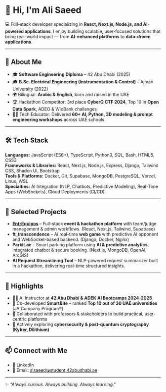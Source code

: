 # 👋 Hi, I'm Ali Saeed  

💻 Full-stack developer specializing in **React, Next.js, Node.js, and AI-powered applications**. I enjoy building scalable, user-focused solutions that bring real-world impact — from **AI-enhanced platforms** to **data-driven applications**.  

---

## 🚀 About Me  
- 🎓 **Software Engineering Diploma** – 42 Abu Dhabi (2025)  
- 🎓 **B.Sc. Electrical Engineering (Instrumentation & Control)** – Ajman University (2022)  
- 🌍 Bilingual: **Arabic & English**, born and raised in the UAE  
- 🏆 Hackathon Competitor: 3rd place **CyberQ CTF 2024**, Top 10 in **Open Data Spark**, ADEO & WioBank challenges  
- 👨‍🏫 Tech Educator: Delivered **60+ AI, Python, 3D modeling & prompt engineering workshops** across UAE schools  

---

## 🛠️ Tech Stack  
**Languages:** JavaScript (ES6+), TypeScript, Python3, SQL, Bash, HTML5, CSS3  
**Frameworks & Libraries:** React, Next.js, Node.js, Express, Django, Tailwind CSS, Shadcn UI, Bootstrap  
**Tools & Platforms:** Docker, Git, Supabase, MongoDB, PostgreSQL, Vercel, Linux, WSL  
**Specialties:** AI Integration (NLP, Chatbots, Predictive Modeling), Real-Time Apps (WebSockets), Cloud Deployments (CI/CD)  

---

## 📌 Selected Projects  
- **[EntrEquipos](https://entrequipos.com)** – Full-stack **event & hackathon platform** with team/judge management & admin workflows. (React, Next.js, Tailwind, Supabase)  
- **ft_transcendence** – AI real-time **web game** with predictive AI opponent and WebSocket-based backend. (Django, Docker, Nginx)  
- **Parkit.ae** – Smart parking platform using **AI & predictive analytics**, integrated chatbot & secure booking. (Next.js, MongoDB, OpenAI, ArcGIS)  
- **AI Request Streamlining Tool** – NLP-powered request summarizer built in a hackathon, delivering real-time structured insights.  

---

## 🎯 Highlights  
- 🧑‍🏫 AI Instructor at **42 Abu Dhabi & ADEK AI Bootcamps 2024-2025**  
- 🌟 Co-developed **SmartBite** – ranked **Top 10 out of 30 UAE universities** (JA Company Program®)  
- 🤝 Collaborated with professors & stakeholders to build practical, user-centric platforms  
- 🔐 Actively exploring **cybersecurity & post-quantum cryptography (Kyber, Dilithium)**  

---

## 📫 Connect with Me  
- 💼 [LinkedIn](https://www.linkedin.com/in/alisaeed3)
- 📧 Email: alsaeed@student.42abudhabi.ae  

---

✨ *“Always curious. Always building. Always learning.”*  
